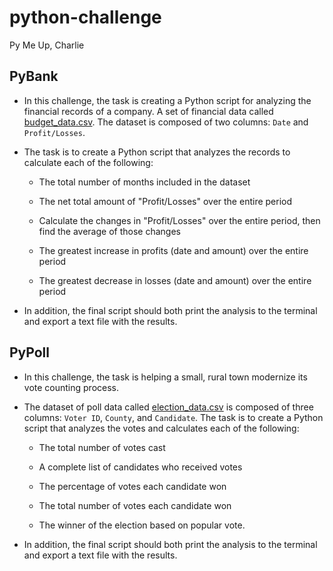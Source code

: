 # python-challenge
Py Me Up, Charlie

## PyBank
* In this challenge, the task is creating a Python script for analyzing the financial records of a company. A set of financial data called [budget_data.csv](PyBank/Resources/budget_data.csv). The dataset is composed of two columns: `Date` and `Profit/Losses`. 

* The task is to create a Python script that analyzes the records to calculate each of the following:

  * The total number of months included in the dataset

  * The net total amount of "Profit/Losses" over the entire period

  * Calculate the changes in "Profit/Losses" over the entire period, then find the average of those changes

  * The greatest increase in profits (date and amount) over the entire period

  * The greatest decrease in losses (date and amount) over the entire period

* In addition, the final script should both print the analysis to the terminal and export a text file with the results.

## PyPoll
* In this challenge, the task is helping a small, rural town modernize its vote counting process.

* The dataset of poll data called [election_data.csv](PyPoll/Resources/election_data.csv) is composed of three columns: `Voter ID`, `County`, and `Candidate`. The task is to create a Python script that analyzes the votes and calculates each of the following:

  * The total number of votes cast

  * A complete list of candidates who received votes

  * The percentage of votes each candidate won

  * The total number of votes each candidate won

  * The winner of the election based on popular vote.

* In addition, the final script should both print the analysis to the terminal and export a text file with the results.
